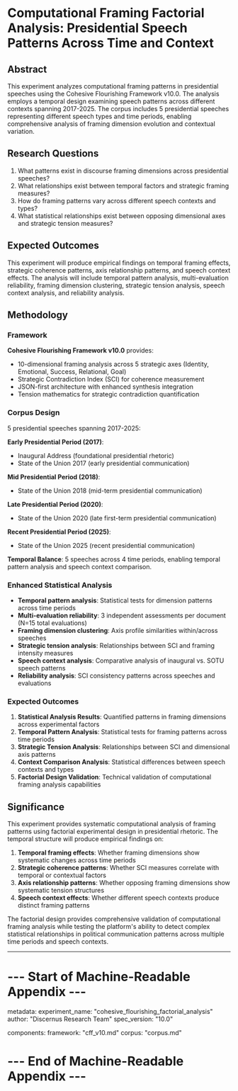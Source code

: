 # Computational Framing Factorial Analysis: Presidential Speech Patterns Across Time and Context

## Abstract

This experiment analyzes computational framing patterns in presidential speeches using the Cohesive Flourishing Framework v10.0. The analysis employs a temporal design examining speech patterns across different contexts spanning 2017-2025. The corpus includes 5 presidential speeches representing different speech types and time periods, enabling comprehensive analysis of framing dimension evolution and contextual variation.

## Research Questions

1. What patterns exist in discourse framing dimensions across presidential speeches?
2. What relationships exist between temporal factors and strategic framing measures?
3. How do framing patterns vary across different speech contexts and types?
4. What statistical relationships exist between opposing dimensional axes and strategic tension measures?

## Expected Outcomes

This experiment will produce empirical findings on temporal framing effects, strategic coherence patterns, axis relationship patterns, and speech context effects. The analysis will include temporal pattern analysis, multi-evaluation reliability, framing dimension clustering, strategic tension analysis, speech context analysis, and reliability analysis.

## Methodology

### Framework
**Cohesive Flourishing Framework v10.0** provides:
- 10-dimensional framing analysis across 5 strategic axes (Identity, Emotional, Success, Relational, Goal)
- Strategic Contradiction Index (SCI) for coherence measurement
- JSON-first architecture with enhanced synthesis integration
- Tension mathematics for strategic contradiction quantification

### Corpus Design
5 presidential speeches spanning 2017-2025:

**Early Presidential Period (2017)**:
- Inaugural Address (foundational presidential rhetoric)
- State of the Union 2017 (early presidential communication)

**Mid Presidential Period (2018)**:
- State of the Union 2018 (mid-term presidential communication)

**Late Presidential Period (2020)**:
- State of the Union 2020 (late first-term presidential communication)

**Recent Presidential Period (2025)**:
- State of the Union 2025 (recent presidential communication)

**Temporal Balance**: 5 speeches across 4 time periods, enabling temporal pattern analysis and speech context comparison.

### Enhanced Statistical Analysis
- **Temporal pattern analysis**: Statistical tests for dimension patterns across time periods
- **Multi-evaluation reliability**: 3 independent assessments per document (N=15 total evaluations)
- **Framing dimension clustering**: Axis profile similarities within/across speeches
- **Strategic tension analysis**: Relationships between SCI and framing intensity measures
- **Speech context analysis**: Comparative analysis of inaugural vs. SOTU speech patterns
- **Reliability analysis**: SCI consistency patterns across speeches and evaluations

### Expected Outcomes
1. **Statistical Analysis Results**: Quantified patterns in framing dimensions across experimental factors
2. **Temporal Pattern Analysis**: Statistical tests for framing patterns across time periods
3. **Strategic Tension Analysis**: Relationships between SCI and dimensional axis patterns
4. **Context Comparison Analysis**: Statistical differences between speech contexts and types
5. **Factorial Design Validation**: Technical validation of computational framing analysis capabilities

## Significance

This experiment provides systematic computational analysis of framing patterns using factorial experimental design in presidential rhetoric. The temporal structure will produce empirical findings on:

1. **Temporal framing effects**: Whether framing dimensions show systematic changes across time periods
2. **Strategic coherence patterns**: Whether SCI measures correlate with temporal or contextual factors  
3. **Axis relationship patterns**: Whether opposing framing dimensions show systematic tension structures
4. **Speech context effects**: Whether different speech contexts produce distinct framing patterns

The factorial design provides comprehensive validation of computational framing analysis while testing the platform's ability to detect complex statistical relationships in political communication patterns across multiple time periods and speech contexts.

---

# --- Start of Machine-Readable Appendix ---

metadata:
  experiment_name: "cohesive_flourishing_factorial_analysis"
  author: "Discernus Research Team"
  spec_version: "10.0"

components:
  framework: "cff_v10.md"
  corpus: "corpus.md"

# --- End of Machine-Readable Appendix ---